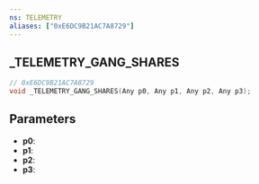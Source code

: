 ```yaml
---
ns: TELEMETRY
aliases: ["0xE6DC9B21AC7A8729"]
---
```

## _TELEMETRY_GANG_SHARES

```c
// 0xE6DC9B21AC7A8729
void _TELEMETRY_GANG_SHARES(Any p0, Any p1, Any p2, Any p3);
```

## Parameters
* **p0**:
* **p1**:
* **p2**:
* **p3**:
